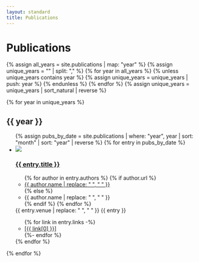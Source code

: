 ```yaml
---
layout: standard
title: Publications
---
```


<link rel="stylesheet" href="{{ "assets/publications.css" | relative_url }}">
<h1>Publications</h1>

{% assign all_years = site.publications | map: "year" %}
{% assign unique_years = "" | split: "," %}
{% for year in all_years %}
  {% unless unique_years contains year %}
    {% assign unique_years = unique_years | push: year %}
  {% endunless %}
{% endfor %}
{% assign unique_years = unique_years | sort_natural | reverse %}

{% for year in unique_years %}
  <h2>{{ year }}</h2>
  <ul class="publication-list">
    {% assign pubs_by_date = site.publications | where: "year", year | sort: "month" | sort: "year" | reverse %}
    {% for entry in pubs_by_date %}
    <li class="publication-item">
      <img class="publication-image" src="{{ entry.image }}"/>
      <div class="publication-info">
        <h3 class="publication-title"><a href="{{ entry.url }}">{{ entry.title }}</a></h3>
        <ul class="publication-author-list">
        {% for author in entry.authors %}
          {% if author.url %}
          <li class="publication-author{% if author.name == site.author %} publication-author-me{% endif %}"><a href="{{ author.url }}">{{ author.name | replace: " ", "&nbsp;" }}</a></li>
          {% else %}
          <li class="publication-author{% if author.name == site.author %} publication-author-me{% endif %}">{{ author.name | replace: " ", "&nbsp;" }}</li>
          {% endif %}
        {% endfor %}
        </ul>
        <span class="publication-venue">{{ entry.venue | replace: " ", "&nbsp;" }}</span>
        <span class="publication-desc">{{ entry }}</span>
        <ul class="publication-link-list">
        {% for link in entry.links -%}
          <li class="publication-link"><a href="{{ link[1] }}">[{{ link[0] }}]</a> </li>
        {%- endfor %}
        </ul>
      </div>
    </li>
    {% endfor %}
  </ul>
{% endfor %}

